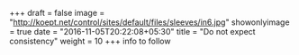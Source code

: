 +++
draft = false
image = "http://koept.net/control/sites/default/files/sleeves/in6.jpg"
showonlyimage = true
date = "2016-11-05T20:22:08+05:30"
title = "Do not expect consistency"
weight = 10
+++
info to follow
